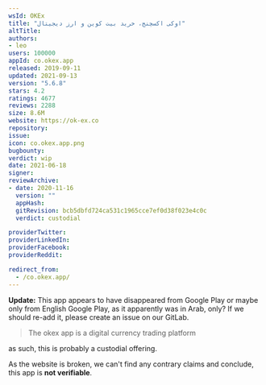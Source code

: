 ```yaml
---
wsId: OKEx
title: "اوکی اکسچنج، خرید بیت کوین و ارز دیجیتال"
altTitle: 
authors:
- leo
users: 100000
appId: co.okex.app
released: 2019-09-11
updated: 2021-09-13
version: "5.6.8"
stars: 4.2
ratings: 4677
reviews: 2288
size: 8.6M
website: https://ok-ex.co
repository: 
issue: 
icon: co.okex.app.png
bugbounty: 
verdict: wip
date: 2021-06-18
signer: 
reviewArchive:
- date: 2020-11-16
  version: ""
  appHash: 
  gitRevision: bcb5dbfd724ca531c1965cce7ef0d38f023e4c0c
  verdict: custodial

providerTwitter: 
providerLinkedIn: 
providerFacebook: 
providerReddit: 

redirect_from:
  - /co.okex.app/
---
```



**Update:** This app appears to have disappeared from Google Play or maybe only
from English Google Play, as it apparently was in Arab, only? If we should
re-add it, please create an issue on our GitLab.

> The okex app is a digital currency trading platform

as such, this is probably a custodial offering.

As the website is broken, we can't find any contrary claims and conclude, this
app is **not verifiable**.
